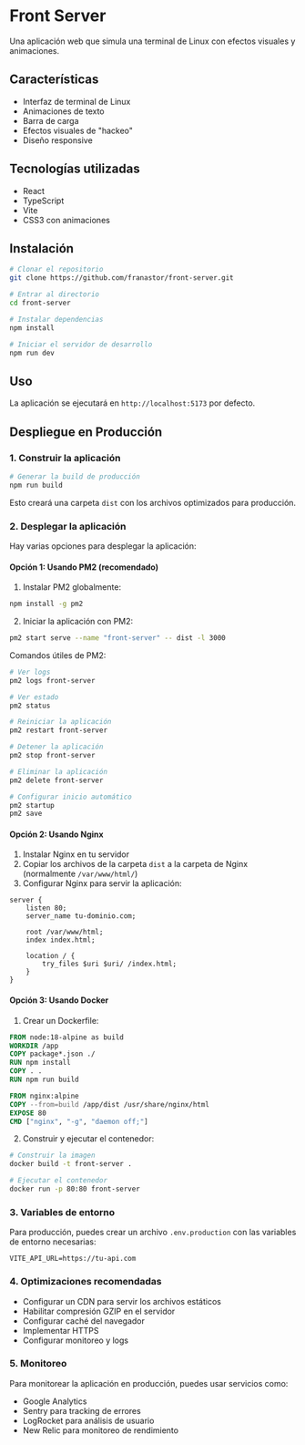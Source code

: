 # Front Server

Una aplicación web que simula una terminal de Linux con efectos visuales y animaciones.

## Características

- Interfaz de terminal de Linux
- Animaciones de texto
- Barra de carga
- Efectos visuales de "hackeo"
- Diseño responsive

## Tecnologías utilizadas

- React
- TypeScript
- Vite
- CSS3 con animaciones

## Instalación

```bash
# Clonar el repositorio
git clone https://github.com/franastor/front-server.git

# Entrar al directorio
cd front-server

# Instalar dependencias
npm install

# Iniciar el servidor de desarrollo
npm run dev
```

## Uso

La aplicación se ejecutará en `http://localhost:5173` por defecto.

## Despliegue en Producción

### 1. Construir la aplicación

```bash
# Generar la build de producción
npm run build
```

Esto creará una carpeta `dist` con los archivos optimizados para producción.

### 2. Desplegar la aplicación

Hay varias opciones para desplegar la aplicación:

#### Opción 1: Usando PM2 (recomendado)

1. Instalar PM2 globalmente:
```bash
npm install -g pm2
```

2. Iniciar la aplicación con PM2:
```bash
pm2 start serve --name "front-server" -- dist -l 3000
```

Comandos útiles de PM2:
```bash
# Ver logs
pm2 logs front-server

# Ver estado
pm2 status

# Reiniciar la aplicación
pm2 restart front-server

# Detener la aplicación
pm2 stop front-server

# Eliminar la aplicación
pm2 delete front-server

# Configurar inicio automático
pm2 startup
pm2 save
```

#### Opción 2: Usando Nginx

1. Instalar Nginx en tu servidor
2. Copiar los archivos de la carpeta `dist` a la carpeta de Nginx (normalmente `/var/www/html/`)
3. Configurar Nginx para servir la aplicación:

```nginx
server {
    listen 80;
    server_name tu-dominio.com;

    root /var/www/html;
    index index.html;

    location / {
        try_files $uri $uri/ /index.html;
    }
}
```

#### Opción 3: Usando Docker

1. Crear un Dockerfile:

```dockerfile
FROM node:18-alpine as build
WORKDIR /app
COPY package*.json ./
RUN npm install
COPY . .
RUN npm run build

FROM nginx:alpine
COPY --from=build /app/dist /usr/share/nginx/html
EXPOSE 80
CMD ["nginx", "-g", "daemon off;"]
```

2. Construir y ejecutar el contenedor:

```bash
# Construir la imagen
docker build -t front-server .

# Ejecutar el contenedor
docker run -p 80:80 front-server
```

### 3. Variables de entorno

Para producción, puedes crear un archivo `.env.production` con las variables de entorno necesarias:

```env
VITE_API_URL=https://tu-api.com
```

### 4. Optimizaciones recomendadas

- Configurar un CDN para servir los archivos estáticos
- Habilitar compresión GZIP en el servidor
- Configurar caché del navegador
- Implementar HTTPS
- Configurar monitoreo y logs

### 5. Monitoreo

Para monitorear la aplicación en producción, puedes usar servicios como:
- Google Analytics
- Sentry para tracking de errores
- LogRocket para análisis de usuario
- New Relic para monitoreo de rendimiento
